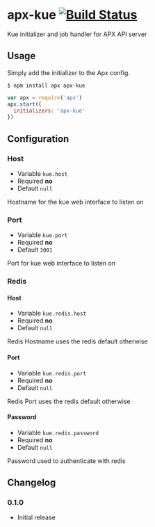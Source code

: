 apx-kue [![Build Status](https://travis-ci.org/snailjs/apx-kue.png?branch=master)](https://travis-ci.org/snailjs/apx-kue)
=======

Kue initializer and job handler for APX API server

## Usage

Simply add the initializer to the Apx config.

```
$ npm install apx apx-kue
```

```js
var apx = require('apx')
apx.start({
  initializers: 'apx-kue'
})
```

## Configuration

### Host
* Variable `kue.host`
* Required **no**
* Default `null`

Hostname for the kue web interface to listen on

### Port
* Variable `kue.port`
* Required **no**
* Default `3001`

Port for kue web interface to listen on

### Redis

#### Host
* Variable `kue.redis.host`
* Required **no**
* Default `null`

Redis Hostname uses the redis default otherwise

#### Port
* Variable `kue.redis.port`
* Required **no**
* Default `null`

Redis Port uses the redis default otherwise

#### Password
* Variable `kue.redis.password`
* Required **no**
* Default `null`

Password used to authenticate with redis

## Changelog

### 0.1.0
* Initial release
